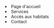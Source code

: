 <html>

<li>
  Page d'accueil 

</li>
 <li>
 Services
 </li>
 <li>
  Accés aux habitats  
 </li>
 <li>
   Contact
 </li>
</html>
